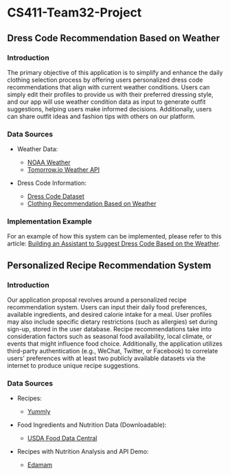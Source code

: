 # CS411-Team32-Project

## Dress Code Recommendation Based on Weather

### Introduction

The primary objective of this application is to simplify and enhance the daily clothing selection process by offering users personalized dress code recommendations that align with current weather conditions. Users can simply edit their profiles to provide us with their preferred dressing style, and our app will use weather condition data as input to generate outfit suggestions, helping users make informed decisions. Additionally, users can share outfit ideas and fashion tips with others on our platform.

### Data Sources

- Weather Data:
  - [NOAA Weather](https://www.noaa.gov/weather)
  - [Tomorrow.io Weather API](https://www.tomorrow.io/weather-api/)

- Dress Code Information:
  - [Dress Code Dataset](https://github.com/aimagelab/dress-code)
  - [Clothing Recommendation Based on Weather](https://github.com/dprutha/Clothing-Recommendation-Based-on-Weather)

### Implementation Example

For an example of how this system can be implemented, please refer to this article: [Building an Assistant to Suggest Dress Code Based on the Weather](https://medium.com/@sajjadheydari74/building-an-assistant-to-suggest-dress-code-based-on-the-weather-7d4c9097b5a0).

## Personalized Recipe Recommendation System

### Introduction

Our application proposal revolves around a personalized recipe recommendation system. Users can input their daily food preferences, available ingredients, and desired calorie intake for a meal. User profiles may also include specific dietary restrictions (such as allergies) set during sign-up, stored in the user database. Recipe recommendations take into consideration factors such as seasonal food availability, local climate, or events that might influence food choice. Additionally, the application utilizes third-party authentication (e.g., WeChat, Twitter, or Facebook) to correlate users' preferences with at least two publicly available datasets via the internet to produce unique recipe suggestions.

### Data Sources

- Recipes:
  - [Yummly](https://www.yummly.com)

- Food Ingredients and Nutrition Data (Downloadable):
  - [USDA Food Data Central](https://fdc.nal.usda.gov)

- Recipes with Nutrition Analysis and API Demo:
  - [Edamam](https://www.edamam.com)
